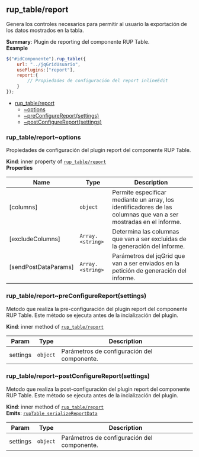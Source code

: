 <a name="module_rup_table/report"></a>

## rup_table/report
Genera los controles necesarios para permitir al usuario la exportación de los datos mostrados en la tabla.

**Summary**: Plugin de reporting del componente RUP Table.  
**Example**  
```js
$("#idComponente").rup_table({	url: "../jqGridUsuario",	usePlugins:["report"],	report:{		// Propiedades de configuración del report inlineEdit	}});
```

* [rup_table/report](#module_rup_table/report)
    * [~options](#module_rup_table/report..options)
    * [~preConfigureReport(settings)](#module_rup_table/report..preConfigureReport)
    * [~postConfigureReport(settings)](#module_rup_table/report..postConfigureReport)

<a name="module_rup_table/report..options"></a>

### rup_table/report~options
Propiedades de configuración del plugin report del componente RUP Table.

**Kind**: inner property of [<code>rup_table/report</code>](#module_rup_table/report)  
**Properties**

| Name | Type | Description |
| --- | --- | --- |
| [columns] | <code>object</code> | Permite especificar mediante un array, los identificadores de las columnas que van a ser mostradas en el informe. |
| [excludeColumns] | <code>Array.&lt;string&gt;</code> | Determina las columnas que van a ser excluidas de la generación del informe. |
| [sendPostDataParams] | <code>Array.&lt;string&gt;</code> | Parámetros del jqGrid que van a ser enviados en la petición de generación del informe. |

<a name="module_rup_table/report..preConfigureReport"></a>

### rup_table/report~preConfigureReport(settings)
Metodo que realiza la pre-configuración del plugin report del componente RUP Table.Este método se ejecuta antes de la incialización del plugin.

**Kind**: inner method of [<code>rup_table/report</code>](#module_rup_table/report)  

| Param | Type | Description |
| --- | --- | --- |
| settings | <code>object</code> | Parámetros de configuración del componente. |

<a name="module_rup_table/report..postConfigureReport"></a>

### rup_table/report~postConfigureReport(settings)
Metodo que realiza la post-configuración del plugin report del componente RUP Table.Este método se ejecuta antes de la incialización del plugin.

**Kind**: inner method of [<code>rup_table/report</code>](#module_rup_table/report)  
**Emits**: [<code>rupTable_serializeReportData</code>](#module_rup_table+event_rupTable_serializeReportData)  

| Param | Type | Description |
| --- | --- | --- |
| settings | <code>object</code> | Parámetros de configuración del componente. |

